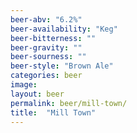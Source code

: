 ```yaml
---
beer-abv: "6.2%"
beer-availability: "Keg"
beer-bitterness: ""
beer-gravity: ""
beer-sourness: ""
beer-style: "Brown Ale"
categories: beer
image: 
layout: beer
permalink: beer/mill-town/
title:  "Mill Town"
---
```

